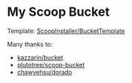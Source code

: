 # My Scoop Bucket

Template: [ScoopInstaller/BucketTemplate](https://github.com/ScoopInstaller/BucketTemplate)

Many thanks to:
- [kazzarin/bucket](https://github.com/kazzarin/bucket)
- [plutotree/scoop-bucket](https://github.com/plutotree/scoop-bucket)
- [chawyehsu/dorado](https://github.com/chawyehsu/dorado)
